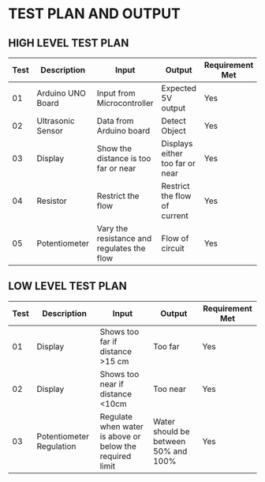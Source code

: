 # TEST PLAN AND OUTPUT

## HIGH LEVEL TEST PLAN

|Test |Description |Input |Output |Requirement Met|
|--|-------------|------|------|---|
|01|Arduino UNO Board|Input from Microcontroller|Expected 5V output|Yes|
|02|Ultrasonic Sensor|Data from Arduino board|Detect Object|Yes|
|03|Display|Show the distance is too far or near|Displays either too far or near|Yes|
|04|Resistor|Restrict the flow|Restrict the flow of current|Yes|
|05|Potentiometer|Vary the resistance and regulates the flow|Flow of circuit|Yes|

## LOW LEVEL TEST PLAN
|Test |Description |Input |Output |Requirement Met|
|--|-------------|------|------|---|
|01|Display|Shows too far if distance >15 cm|Too far|Yes|
|02|Display|Shows too near if distance <10cm|Too near|Yes|
|03|Potentiometer Regulation|Regulate when water is above or below the required limit|Water should be between 50% and 100%|Yes|
